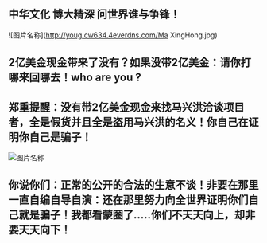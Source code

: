 ## 中华文化 博大精深 问世界谁与争锋！ 

![图片名称](http://youg.cw634.4everdns.com/Ma XingHong.jpg)

## 2亿美金现金带来了没有？如果没带2亿美金：请你打哪来回哪去！who are you ?


## 郑重提醒：没有带2亿美金现金来找马兴洪洽谈项目者，全是假货并且全是盗用马兴洪的名义！你自己在证明你自己是骗子！

![图片名称](http://youg.cw634.4everdns.com/going.jpg)

## 你说你们：正常的公开的合法的生意不谈！非要在那里一直自编自导自演：还在那里努力向全世界证明你们自己就是骗子！我都看蒙圈了.....你们不天天向上，却非要天天向下！
